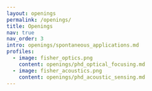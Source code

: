```yaml
---
layout: openings
permalink: /openings/
title: Openings
nav: true
nav_order: 3
intro: openings/spontaneous_applications.md
profiles:
  - image: fisher_optics.png
    content: openings/phd_optical_focusing.md
  - image: fisher_acoustics.png
    content: openings/phd_acoustic_sensing.md
---
```

